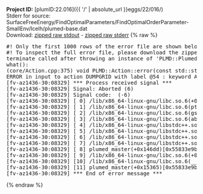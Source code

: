 **Project ID:** [plumID:22.016]({{ '/' | absolute_url }}eggs/22/016/)  
Stderr for source:  SurfaceFreeEnergy/FindOptimalParameters/FindOptimalOrderParameter-SmallEnv/IceIh/plumed-base.dat   
Download: [zipped raw stdout](plumed-base.dat.plumed_master.stdout.txt.zip) - [zipped raw stderr](plumed-base.dat.plumed_master.stderr.txt.zip) 
{% raw %}
<pre>
#! Only the first 1000 rows of the error file are shown below
#! To inspect the full error file, please download the zipped raw stderr file above
terminate called after throwing an instance of 'PLMD::Plumed::ExceptionError'
what():
(core/Action.cpp:375) void PLMD::Action::error(const std::string&) const
ERROR in input to action DUMPGRID with label @54 : keyword ARG is compulsory for this action
[fv-az1436-30:08329] *** Process received signal ***
[fv-az1436-30:08329] Signal: Aborted (6)
[fv-az1436-30:08329] Signal code:  (-6)
[fv-az1436-30:08329] [ 0] /lib/x86_64-linux-gnu/libc.so.6(+0x45330)[0x7f5698445330]
[fv-az1436-30:08329] [ 1] /lib/x86_64-linux-gnu/libc.so.6(pthread_kill+0x11c)[0x7f569849eb2c]
[fv-az1436-30:08329] [ 2] /lib/x86_64-linux-gnu/libc.so.6(gsignal+0x1e)[0x7f569844527e]
[fv-az1436-30:08329] [ 3] /lib/x86_64-linux-gnu/libc.so.6(abort+0xdf)[0x7f56984288ff]
[fv-az1436-30:08329] [ 4] /lib/x86_64-linux-gnu/libstdc++.so.6(+0xa5ff5)[0x7f56988a5ff5]
[fv-az1436-30:08329] [ 5] /lib/x86_64-linux-gnu/libstdc++.so.6(+0xbb0da)[0x7f56988bb0da]
[fv-az1436-30:08329] [ 6] /lib/x86_64-linux-gnu/libstdc++.so.6(_ZSt10unexpectedv+0x0)[0x7f56988a5a55]
[fv-az1436-30:08329] [ 7] /lib/x86_64-linux-gnu/libstdc++.so.6(+0xa5a6f)[0x7f56988a5a6f]
[fv-az1436-30:08329] [ 8] plumed_master(+0x146dd)[0x55833e9ba6dd]
[fv-az1436-30:08329] [ 9] /lib/x86_64-linux-gnu/libc.so.6(+0x2a1ca)[0x7f569842a1ca]
[fv-az1436-30:08329] [10] /lib/x86_64-linux-gnu/libc.so.6(__libc_start_main+0x8b)[0x7f569842a28b]
[fv-az1436-30:08329] [11] plumed_master(+0x15365)[0x55833e9bb365]
[fv-az1436-30:08329] *** End of error message ***
</pre>
{% endraw %}
